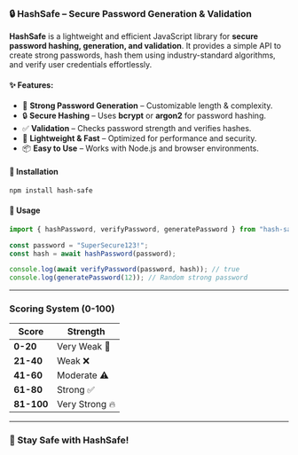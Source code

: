 ### 🔒 HashSafe – Secure Password Generation & Validation

**HashSafe** is a lightweight and efficient JavaScript library for **secure password hashing, generation, and validation**. It provides a simple API to create strong passwords, hash them using industry-standard algorithms, and verify user credentials effortlessly.

#### ✨ Features:

- 🔑 **Strong Password Generation** – Customizable length & complexity.
- 🔒 **Secure Hashing** – Uses **bcrypt** or **argon2** for password hashing.
- ✅ **Validation** – Checks password strength and verifies hashes.
- 🚀 **Lightweight & Fast** – Optimized for performance and security.
- 📦 **Easy to Use** – Works with Node.js and browser environments.

#### 📌 Installation

```sh
npm install hash-safe
```

#### 🔧 Usage

```js
import { hashPassword, verifyPassword, generatePassword } from "hash-safe";

const password = "SuperSecure123!";
const hash = await hashPassword(password);

console.log(await verifyPassword(password, hash)); // true
console.log(generatePassword(12)); // Random strong password
```

---

### **Scoring System (0-100)**

| **Score**  | **Strength**   |
| ---------- | -------------- |
| **0-20**   | Very Weak 🚨   |
| **21-40**  | Weak ❌        |
| **41-60**  | Moderate ⚠️    |
| **61-80**  | Strong ✅      |
| **81-100** | Very Strong 🔥 |

---

### 🔐 Stay Safe with HashSafe!
